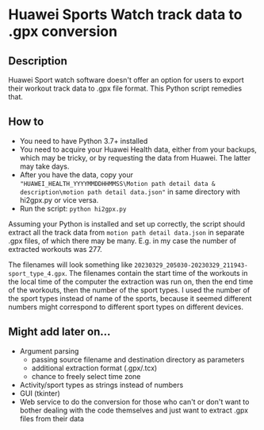 # Huawei Sports Watch track data to .gpx conversion

## Description

Huawei Sport watch software doesn't offer an option for users to export their workout track data to .gpx file format. This Python script remedies that.

## How to

- You need to have Python 3.7+ installed
- You need to acquire your Huawei Health data, either from your backups, which may be tricky, or by requesting the data from Huawei. The latter may take days.
- After you have the data, copy your `"HUAWEI_HEALTH_YYYYMMDDHHMMSS\Motion path detail data & description\motion path detail data.json"` in same directory with hi2gpx.py or vice versa.
- Run the script: `python hi2gpx.py`

Assuming your Python is installed and set up correctly, the script should extract all the track data from `motion path detail data.json` in separate .gpx files, of which there may be many. E.g. in my case the number of extracted workouts was 277.  

The filenames will look something like `20230329_205030-20230329_211943-sport_type_4.gpx`. The filenames contain the start time of the workouts in the local time of the computer the extraction was run on, then the end time of the workouts, then the number of the sport types. I used the number of the sport types instead of name of the sports, because it seemed different numbers might correspond to different sport types on different devices.

## Might add later on...

- Argument parsing
  - passing source filename and destination directory as parameters
  - additional extraction format (.gpx/.tcx)
  - chance to freely select time zone
- Activity/sport types as strings instead of numbers
- GUI (tkinter)
- Web service to do the conversion for those who can't or don't want to bother dealing with the code themselves and just want to extract .gpx files from their data
